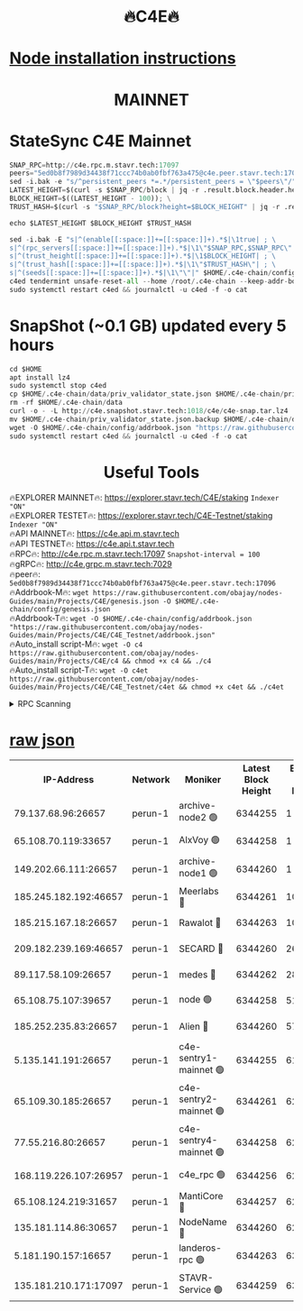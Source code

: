 <h1 align="center"> 🔥C4E🔥</h1>

[Node installation instructions](https://github.com/obajay/nodes-Guides/tree/main/Projects/C4E)
=

<h1 align="center"> MAINNET</h1>

# StateSync C4E Mainnet
```python
SNAP_RPC=http://c4e.rpc.m.stavr.tech:17097
peers="5ed0b8f7989d34438f71ccc74b0ab0fbf763a475@c4e.peer.stavr.tech:17096"
sed -i.bak -e "s/^persistent_peers *=.*/persistent_peers = \"$peers\"/" $HOME/.c4e-chain/config/config.toml
LATEST_HEIGHT=$(curl -s $SNAP_RPC/block | jq -r .result.block.header.height); \
BLOCK_HEIGHT=$((LATEST_HEIGHT - 100)); \
TRUST_HASH=$(curl -s "$SNAP_RPC/block?height=$BLOCK_HEIGHT" | jq -r .result.block_id.hash)

echo $LATEST_HEIGHT $BLOCK_HEIGHT $TRUST_HASH

sed -i.bak -E "s|^(enable[[:space:]]+=[[:space:]]+).*$|\1true| ; \
s|^(rpc_servers[[:space:]]+=[[:space:]]+).*$|\1\"$SNAP_RPC,$SNAP_RPC\"| ; \
s|^(trust_height[[:space:]]+=[[:space:]]+).*$|\1$BLOCK_HEIGHT| ; \
s|^(trust_hash[[:space:]]+=[[:space:]]+).*$|\1\"$TRUST_HASH\"| ; \
s|^(seeds[[:space:]]+=[[:space:]]+).*$|\1\"\"|" $HOME/.c4e-chain/config/config.toml
c4ed tendermint unsafe-reset-all --home /root/.c4e-chain --keep-addr-book
sudo systemctl restart c4ed && journalctl -u c4ed -f -o cat
```
# SnapShot (~0.1 GB) updated every 5 hours
```python
cd $HOME
apt install lz4
sudo systemctl stop c4ed
cp $HOME/.c4e-chain/data/priv_validator_state.json $HOME/.c4e-chain/priv_validator_state.json.backup
rm -rf $HOME/.c4e-chain/data
curl -o - -L http://c4e.snapshot.stavr.tech:1018/c4e/c4e-snap.tar.lz4 | lz4 -c -d - | tar -x -C $HOME/.c4e-chain --strip-components 2
mv $HOME/.c4e-chain/priv_validator_state.json.backup $HOME/.c4e-chain/data/priv_validator_state.json
wget -O $HOME/.c4e-chain/config/addrbook.json "https://raw.githubusercontent.com/obajay/nodes-Guides/main/Projects/C4E/addrbook.json"
sudo systemctl restart c4ed && journalctl -u c4ed -f -o cat
```
 <h1 align="center"> Useful Tools</h1>

🔥EXPLORER MAINNET🔥:  https://explorer.stavr.tech/C4E/staking            `Indexer "ON"` \
🔥EXPLORER TESTET🔥:   https://explorer.stavr.tech/C4E-Testnet/staking     `Indexer "ON"` \
🔥API MAINNET🔥:       https://c4e.api.m.stavr.tech \
🔥API TESTNET🔥:       https://c4e.api.t.stavr.tech \
🔥RPC🔥:               http://c4e.rpc.m.stavr.tech:17097                  `Snapshot-interval = 100` \
🔥gRPC🔥:              http://c4e.grpc.m.stavr.tech:7029 \
🔥peer🔥:              `5ed0b8f7989d34438f71ccc74b0ab0fbf763a475@c4e.peer.stavr.tech:17096` \
🔥Addrbook-M🔥:    ```wget https://raw.githubusercontent.com/obajay/nodes-Guides/main/Projects/C4E/genesis.json -O $HOME/.c4e-chain/config/genesis.json``` \
🔥Addrbook-T🔥:    ```wget -O $HOME/.c4e-chain/config/addrbook.json "https://raw.githubusercontent.com/obajay/nodes-Guides/main/Projects/C4E/C4E_Testnet/addrbook.json"``` \
🔥Auto_install script-M🔥: ```wget -O c4 https://raw.githubusercontent.com/obajay/nodes-Guides/main/Projects/C4E/c4 && chmod +x c4 && ./c4``` \
🔥Auto_install script-T🔥: ```wget -O c4et https://raw.githubusercontent.com/obajay/nodes-Guides/main/Projects/C4E/C4E_Testnet/c4et && chmod +x c4et && ./c4et```




<details>
<summary>RPC Scanning</summary>

<h2 align="center"> We scan nodes in real time every 4 hours. And we provide the final result of RPC endpoints.
We cannot influence the operation of these nodes in any way. </h2>


```python
If Voting Power is higher than 0 --> then the Node is a validator of the network and may be subject to attack and be a potential threat to the chain.
```
```python
We marked such validators with a red symbol
```

</details>

[raw json](https://rpc-check.c4e.stavr.tech/c4e/rpc-c4e-result.json)
=



<table><tr><th>IP-Address</th><th>Network</th><th>Moniker</th><th>Latest Block Height</th><th>Earliest Block Height</th><th>Catching Up</th><th>Tx Index</th><th>Voting Power</th><th>Scan Time</th></tr><tr><td>79.137.68.96:26657</td><td>perun-1</td><td>archive-node2 🟢</td><td>6344255</td><td>1</td><td>False</td><td>on</td><td>0</td><td>2023-12-18T17:53:01.688802983UTC</td></tr><tr><td>65.108.70.119:33657</td><td>perun-1</td><td>AlxVoy 🟢</td><td>6344258</td><td>1</td><td>False</td><td>on</td><td>0</td><td>2023-12-18T17:53:19.430575848UTC</td></tr><tr><td>149.202.66.111:26657</td><td>perun-1</td><td>archive-node1 🟢</td><td>6344260</td><td>1</td><td>False</td><td>on</td><td>0</td><td>2023-12-18T17:53:35.168865661UTC</td></tr><tr><td>185.245.182.192:46657</td><td>perun-1</td><td>Meerlabs 🔴</td><td>6344261</td><td>1051501</td><td>False</td><td>on</td><td>493550</td><td>2023-12-18T17:53:40.814114039UTC</td></tr><tr><td>185.215.167.18:26657</td><td>perun-1</td><td>Rawalot 🔴</td><td>6344263</td><td>1090501</td><td>False</td><td>on</td><td>579034</td><td>2023-12-18T17:53:52.249466225UTC</td></tr><tr><td>209.182.239.169:46657</td><td>perun-1</td><td>SECARD 🔴</td><td>6344260</td><td>2616101</td><td>False</td><td>off</td><td>675729</td><td>2023-12-18T17:53:32.818816953UTC</td></tr><tr><td>89.117.58.109:26657</td><td>perun-1</td><td>medes 🔴</td><td>6344262</td><td>2826001</td><td>False</td><td>off</td><td>471345</td><td>2023-12-18T17:53:47.339079866UTC</td></tr><tr><td>65.108.75.107:39657</td><td>perun-1</td><td>node 🟢</td><td>6344258</td><td>5198801</td><td>False</td><td>on</td><td>0</td><td>2023-12-18T17:53:21.887062662UTC</td></tr><tr><td>185.252.235.83:26657</td><td>perun-1</td><td>Alien 🔴</td><td>6344260</td><td>5736001</td><td>False</td><td>on</td><td>380508</td><td>2023-12-18T17:53:35.882609557UTC</td></tr><tr><td>5.135.141.191:26657</td><td>perun-1</td><td>c4e-sentry1-mainnet 🟢</td><td>6344255</td><td>6198001</td><td>False</td><td>on</td><td>0</td><td>2023-12-18T17:53:01.369269278UTC</td></tr><tr><td>65.109.30.185:26657</td><td>perun-1</td><td>c4e-sentry2-mainnet 🟢</td><td>6344261</td><td>6238301</td><td>False</td><td>on</td><td>0</td><td>2023-12-18T17:53:40.468393854UTC</td></tr><tr><td>77.55.216.80:26657</td><td>perun-1</td><td>c4e-sentry4-mainnet 🟢</td><td>6344258</td><td>6241001</td><td>False</td><td>on</td><td>0</td><td>2023-12-18T17:53:19.092094200UTC</td></tr><tr><td>168.119.226.107:26957</td><td>perun-1</td><td>c4e_rpc 🟢</td><td>6344256</td><td>6244256</td><td>False</td><td>on</td><td>0</td><td>2023-12-18T17:53:10.164682297UTC</td></tr><tr><td>65.108.124.219:31657</td><td>perun-1</td><td>MantiCore 🔴</td><td>6344257</td><td>6244257</td><td>False</td><td>off</td><td>837676</td><td>2023-12-18T17:53:16.635396562UTC</td></tr><tr><td>135.181.114.86:30657</td><td>perun-1</td><td>NodeName 🔴</td><td>6344260</td><td>6284301</td><td>False</td><td>off</td><td>333717</td><td>2023-12-18T17:53:35.494356108UTC</td></tr><tr><td>5.181.190.157:16657</td><td>perun-1</td><td>landeros-rpc 🟢</td><td>6344263</td><td>6335001</td><td>False</td><td>on</td><td>0</td><td>2023-12-18T17:53:51.877168952UTC</td></tr><tr><td>135.181.210.171:17097</td><td>perun-1</td><td>STAVR-Service 🟢</td><td>6344259</td><td>6341001</td><td>False</td><td>on</td><td>0</td><td>2023-12-18T17:53:24.262890996UTC</td></tr></table>
